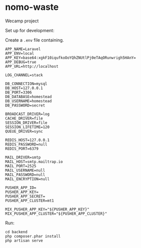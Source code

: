 # nomo-waste

Wecamp project

Set up for development:

Create a `.env` file containing.
   
    APP_NAME=Laravel
    APP_ENV=local
    APP_KEY=base64:xgkF10iqufkoOoYQhZNUtlPj0eTAqORunwrigh5HAnY=
    APP_DEBUG=true
    APP_URL=http://localhost

    LOG_CHANNEL=stack
   
    DB_CONNECTION=mysql
    DB_HOST=127.0.0.1
    DB_PORT=3306
    DB_DATABASE=homestead
    DB_USERNAME=homestead
    DB_PASSWORD=secret
   
    BROADCAST_DRIVER=log
    CACHE_DRIVER=file
    SESSION_DRIVER=file
    SESSION_LIFETIME=120
    QUEUE_DRIVER=sync
   
    REDIS_HOST=127.0.0.1
    REDIS_PASSWORD=null
    REDIS_PORT=6379
   
    MAIL_DRIVER=smtp
    MAIL_HOST=smtp.mailtrap.io
    MAIL_PORT=2525
    MAIL_USERNAME=null
    MAIL_PASSWORD=null
    MAIL_ENCRYPTION=null
   
    PUSHER_APP_ID=
    PUSHER_APP_KEY=
    PUSHER_APP_SECRET=
    PUSHER_APP_CLUSTER=mt1
   
    MIX_PUSHER_APP_KEY="${PUSHER_APP_KEY}"
    MIX_PUSHER_APP_CLUSTER="${PUSHER_APP_CLUSTER}"

Run:

    cd backend
    php composer.phar install
    php artisan serve
